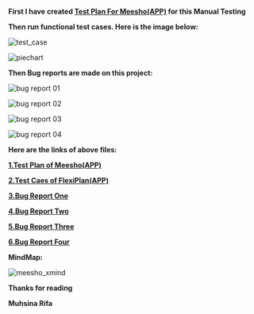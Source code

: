 **First I have created [Test Plan For Meesho(APP)](https://drive.google.com/file/d/1DhYNiwS4VWUvozrQqTk7C0wdrXFckfjM/view?usp=share_link) for this Manual Testing**

**Then run functional test cases. Here is the image below:**

![test_case](https://github.com/muhsinarifa/Manual-Testing-project-on-Meesho-App-/assets/44992957/e4990a81-66dd-4218-806a-d733cf6bd2ac)

![piechart](https://github.com/muhsinarifa/Manual-Testing-project-on-Meesho-App-/assets/44992957/937672de-0719-4206-a65e-d225d260e0bd)

**Then  Bug reports are made on this project:**

![bug report 01](https://github.com/muhsinarifa/Manual-Testing-project-on-Meesho-App-/assets/44992957/e988bc39-5cd2-42da-ab34-2c9f27373b91)

![bug report 02](https://github.com/muhsinarifa/Manual-Testing-project-on-Meesho-App-/assets/44992957/a4191a33-895f-4f66-984d-037c0b19b740)

![bug report 03](https://github.com/muhsinarifa/Manual-Testing-project-on-Meesho-App-/assets/44992957/885599ae-f1de-4c0b-8508-f0a4af76759e)

![bug report 04](https://github.com/muhsinarifa/Manual-Testing-project-on-Meesho-App-/assets/44992957/1ee6d327-b642-4c7c-8372-c8c6bfb0fbc9)

**Here are the links of above files:**

   **[1.Test Plan of Meesho(APP)](https://drive.google.com/file/d/1DhYNiwS4VWUvozrQqTk7C0wdrXFckfjM/view?usp=share_link)**

   **[2.Test Caes of FlexiPlan(APP)](https://docs.google.com/spreadsheets/d/1wjnfeJ8brxqOcyhMIXHxjknHws4TEJrr/edit?usp=share_link&ouid=113664812170096185485&rtpof=true&sd=true)**

   **[3.Bug Report One](https://drive.google.com/file/d/1JEXj3MeihK46DB-HDMMbQqGiTJuIj1mE/view?usp=share_link)**

   **[4.Bug Report Two](https://drive.google.com/file/d/1qaKcJJf7-ypcG5c5lTlS_gZMD-YHy6k6/view?usp=share_link)**

   **[5.Bug Report Three](https://drive.google.com/file/d/1oK67Ftj1uM0mpZK_TF5oa0eZgK6ozZjP/view?usp=share_link)**

   **[6.Bug Report Four](https://drive.google.com/file/d/1kE-JSGgLTYKK2kPRntQdZygVbegrd_Al/view?usp=share_link)**

**MindMap:**

![meesho_xmind](https://github.com/muhsinarifa/Manual-Testing-project-on-Meesho-App-/assets/44992957/76d8aadf-b646-4ae1-aa15-d2e082fbd5bb)

**Thanks for reading**

**Muhsina Rifa**
